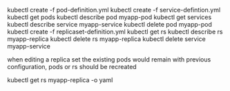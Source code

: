 kubectl create -f pod-definition.yml
kubectl create -f service-defintion.yml
kubectl get pods
kubectl describe pod myapp-pod
kubectl get services
kubectl describe service myapp-service
kubectl delete pod myapp-pod
kubectl create -f replicaset-definition.yml
kubectl get rs
kubectl describe rs myapp-replica
kubectl delete rs myapp-replica
kubectl delete service myapp-service

when editing a replica set the existing pods would remain with previous configuration, pods or rs should be recreated

kubectl get rs myapp-replica -o yaml